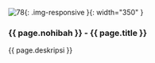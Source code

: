 ---
---

![78](/static/img/hibahcms/78.png){: .img-responsive }{: width="350" }

### {{ page.nohibah }} - {{ page.title }}

{{ page.deskripsi }}
